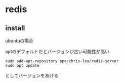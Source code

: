 # redis
## install
ubuntuの場合

aptのデフォルトだとバージョンが古い可能性が高い

```
sudo add-apt-repository ppa:chris-lea/redis-server
sudo apt update
```
としてバージョンをあげる

<!--stackedit_data:
eyJoaXN0b3J5IjpbMTQxNTMyOTEwOV19
-->
